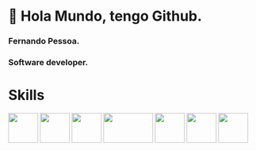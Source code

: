 # :wave: Hola Mundo, tengo Github.
### Fernando Pessoa.  
### Software developer.  

# Skills
<span>
  <img width="60" height="60" src="https://github.com/Ferchupessoadev/Ferchupessoadev/assets/107710139/ae689b6c-c0ef-4a25-aa84-b52d6a683da3"/>
</span>

<span>
  <img width="60" height="60" src="https://github.com/Ferchupessoadev/Ferchupessoadev/assets/107710139/c513cfb3-b1a2-4b52-af56-df5ca3b9a2ca"/>
</span>

<span>
  <img width="60" height="60" src="https://upload.wikimedia.org/wikipedia/commons/thumb/9/99/Unofficial_JavaScript_logo_2.svg/800px-Unofficial_JavaScript_logo_2.svg.png"/>
</span>

<span>
  <img width="100" height="60" src="https://upload.wikimedia.org/wikipedia/commons/thumb/2/27/PHP-logo.svg/1024px-PHP-logo.svg.png"/>
</span>

<span>
  <img width="60" height="60" src="https://github.com/Ferchupessoadev/Ferchupessoadev/assets/107710139/f6f23172-41c7-46cf-9336-f9d3d02e932f"/>
</span>

<span>
  <img width="60" height="60" src="https://github.com/Ferchupessoadev/Ferchupessoadev/assets/107710139/e1aca59f-f5e1-4f61-a1b1-81eedcfa598e" />
</span>

<span>
  <img width="60" height="60" src="https://github.com/Ferchupessoadev/Ferchupessoadev/assets/107710139/2b4f33dc-3642-470a-ab4a-090f4ac59a15"/>
</span>
